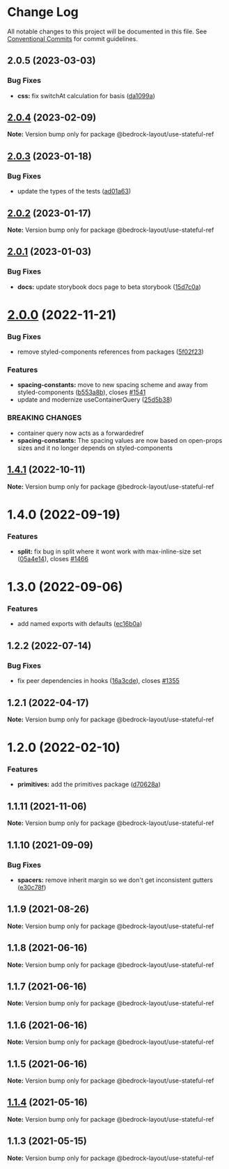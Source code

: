 # Change Log

All notable changes to this project will be documented in this file.
See [Conventional Commits](https://conventionalcommits.org) for commit guidelines.

## 2.0.5 (2023-03-03)

### Bug Fixes

- **css:** fix switchAt calculation for basis ([da1099a](https://github.com/Bedrock-Layouts/Bedrock/commit/da1099a3c0aa2c0b27e1413688c5124e3b6b5584))

## [2.0.4](https://github.com/Bedrock-Layouts/Bedrock/compare/@bedrock-layout/use-stateful-ref@2.0.3...@bedrock-layout/use-stateful-ref@2.0.4) (2023-02-09)

**Note:** Version bump only for package @bedrock-layout/use-stateful-ref

## [2.0.3](https://github.com/Bedrock-Layouts/Bedrock/compare/@bedrock-layout/use-stateful-ref@2.0.2...@bedrock-layout/use-stateful-ref@2.0.3) (2023-01-18)

### Bug Fixes

- update the types of the tests ([ad01a63](https://github.com/Bedrock-Layouts/Bedrock/commit/ad01a630de619385246733c7b15f3e38d834503c))

## [2.0.2](https://github.com/Bedrock-Layouts/Bedrock/compare/@bedrock-layout/use-stateful-ref@2.0.1...@bedrock-layout/use-stateful-ref@2.0.2) (2023-01-17)

**Note:** Version bump only for package @bedrock-layout/use-stateful-ref

## [2.0.1](https://github.com/Bedrock-Layouts/Bedrock/compare/@bedrock-layout/use-stateful-ref@1.4.1...@bedrock-layout/use-stateful-ref@2.0.1) (2023-01-03)

### Bug Fixes

- **docs:** update storybook docs page to beta storybook ([15d7c0a](https://github.com/Bedrock-Layouts/Bedrock/commit/15d7c0abd7ffc1f451f1fc3c5e151cc9004b5c9d))

# [2.0.0](https://github.com/Bedrock-Layouts/Bedrock/compare/@bedrock-layout/use-stateful-ref@1.4.1...@bedrock-layout/use-stateful-ref@2.0.0) (2022-11-21)

### Bug Fixes

- remove styled-components references from packages ([5f02f23](https://github.com/Bedrock-Layouts/Bedrock/commit/5f02f236d825ef86f3449997e017b80c78d48485))

### Features

- **spacing-constants:** move to new spacing scheme and away from styled-components ([b553a8b](https://github.com/Bedrock-Layouts/Bedrock/commit/b553a8b6b00fdc65538b39170236131f0855c111)), closes [#1541](https://github.com/Bedrock-Layouts/Bedrock/issues/1541)
- update and modernize useContainerQuery ([25d5b38](https://github.com/Bedrock-Layouts/Bedrock/commit/25d5b384b2008ede9ac92dd9200302a0e0926b87))

### BREAKING CHANGES

- container query now acts as a forwardedref
- **spacing-constants:** The spacing values are now based on open-props sizes and it no longer depends on
  styled-components

## [1.4.1](https://github.com/Bedrock-Layouts/Bedrock/compare/@bedrock-layout/use-stateful-ref@1.4.0...@bedrock-layout/use-stateful-ref@1.4.1) (2022-10-11)

**Note:** Version bump only for package @bedrock-layout/use-stateful-ref

# 1.4.0 (2022-09-19)

### Features

- **split:** fix bug in split where it wont work with max-inline-size set ([05a4e14](https://github.com/Bedrock-Layouts/Bedrock/commit/05a4e1498fda813a361b54c2a71735d2673f1109)), closes [#1466](https://github.com/Bedrock-Layouts/Bedrock/issues/1466)

# 1.3.0 (2022-09-06)

### Features

- add named exports with defaults ([ec16b0a](https://github.com/Bedrock-Layouts/Bedrock/commit/ec16b0a6fe5079199c60550eb60c8da2f7d9aa30))

## 1.2.2 (2022-07-14)

### Bug Fixes

- fix peer dependencies in hooks ([16a3cde](https://github.com/Bedrock-Layouts/Bedrock/commit/16a3cdee04996a3cc360a42720c62be44aa42b38)), closes [#1355](https://github.com/Bedrock-Layouts/Bedrock/issues/1355)

## 1.2.1 (2022-04-17)

**Note:** Version bump only for package @bedrock-layout/use-stateful-ref

# 1.2.0 (2022-02-10)

### Features

- **primitives:** add the primitives package ([d70628a](https://github.com/Bedrock-Layouts/Bedrock/commit/d70628ad84b1b995b17c223f510c6ab4303d8a3b))

## 1.1.11 (2021-11-06)

**Note:** Version bump only for package @bedrock-layout/use-stateful-ref

## 1.1.10 (2021-09-09)

### Bug Fixes

- **spacers:** remove inherit margin so we don't get inconsistent gutters ([e30c78f](https://github.com/Bedrock-Layouts/Bedrock/commit/e30c78f76eae5bbfd49e61df1cd479501ae0486b))

## 1.1.9 (2021-08-26)

**Note:** Version bump only for package @bedrock-layout/use-stateful-ref

## 1.1.8 (2021-06-16)

**Note:** Version bump only for package @bedrock-layout/use-stateful-ref

## 1.1.7 (2021-06-16)

**Note:** Version bump only for package @bedrock-layout/use-stateful-ref

## 1.1.6 (2021-06-16)

**Note:** Version bump only for package @bedrock-layout/use-stateful-ref

## 1.1.5 (2021-06-16)

**Note:** Version bump only for package @bedrock-layout/use-stateful-ref

## [1.1.4](https://github.com/Bedrock-Layouts/Bedrock/compare/@bedrock-layout/use-stateful-ref@1.1.3...@bedrock-layout/use-stateful-ref@1.1.4) (2021-05-16)

**Note:** Version bump only for package @bedrock-layout/use-stateful-ref

## 1.1.3 (2021-05-15)

**Note:** Version bump only for package @bedrock-layout/use-stateful-ref
